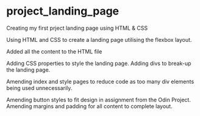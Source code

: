 # project_landing_page
Creating my first prject landing page using HTML &amp; CSS

Using HTML and CSS to create a landing page utilising the flexbox layout.

Added all the content to the HTML file

Adding CSS properties to style the landing page. Adding divs to break-up the landing page.

Amending index and style pages to reduce code as too many div elements being used unnecessarily.

Amending button styles to fit design in assignment from the Odin Project. Amending margins and padding for all content to complete layout.